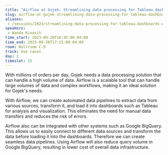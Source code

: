 ```yaml
---
title: "Airflow at Gojek: Streamlining data processing for Tableau dashboards"
slug: airflow-at-gojek-streamlining-data-processing-for-tableau-dashboards
aliases:
 - /sessions/2023/streamlining-data-processing-for-tableau-dashboards-with-airflow-gojek-case-study
speakers:
 - Wanda Kinasih
time_start: 2023-09-20T16:45:00-04:00
time_end: 2023-09-20T17:15:00-04:00
room: Ballroom C-D
track: Use cases
day: 2
timeslot: 15
---
```


With millions of orders per day, Gojek needs a data processing solution that can handle a high volume of data. Airflow is a scalable tool that can handle large volumes of data and complex workflows, making it an ideal solution for Gojek's needs.
 
With Airflow, we can create automated data pipelines to extract data from various sources, transform it, and load it into dashboards such as Tableau for analysis and visualization. This eliminates the need for manual data transfers and reduces the risk of errors. 
 
Airflow also can be integrated with other systems such as Google BigQuery. This allows us to easily connect to different data sources and transform the data before loading it into the dashboards. Therefore we can create seamless data pipelines. Using Airflow will also reduce query volume in Google BigQuery, resulting in lower cost of overall data infrastructure.